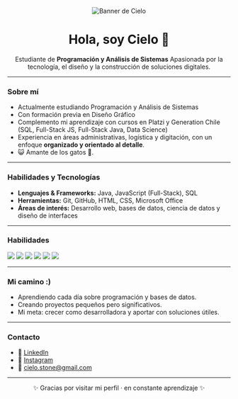 <p align="center">
  <img src="banner.gif" alt="Banner de Cielo" />
</p>

<h1 align="center">Hola, soy Cielo 👋</h1>

<p align="center">
Estudiante de <strong>Programación y Análisis de Sistemas</strong>
Apasionada por la tecnología, el diseño y la construcción de soluciones digitales.  
</p>

---

### Sobre mí
- Actualmente estudiando Programación y Análisis de Sistemas
- Con formación previa en Diseño Gráfico  
- Complemento mi aprendizaje con cursos en Platzi y Generation Chile (SQL, Full-Stack JS, Full-Stack Java, Data Science) 
- Experiencia en áreas administrativas, logística y digitación, con un enfoque **organizado y orientado al detalle**.
- 😺 Amante de los gatos 💜.  

---

### Habilidades y Tecnologías
- **Lenguajes & Frameworks:** Java, JavaScript (Full-Stack), SQL  
- **Herramientas:** Git, GitHub, HTML, CSS, Microsoft Office  
- **Áreas de interés:** Desarrollo web, bases de datos, ciencia de datos y diseño de interfaces  

---

### Habilidades
<p>
  <img src="https://img.shields.io/badge/Java-ED8B00?style=for-the-badge&logo=openjdk&logoColor=white"/>
  <img src="https://img.shields.io/badge/JavaScript-F7DF1E?style=for-the-badge&logo=javascript&logoColor=black"/>
  <img src="https://img.shields.io/badge/HTML5-E34F26?style=for-the-badge&logo=html5&logoColor=white"/>
  <img src="https://img.shields.io/badge/CSS3-1572B6?style=for-the-badge&logo=css3&logoColor=white"/>
  <img src="https://img.shields.io/badge/SQL-336791?style=for-the-badge&logo=postgresql&logoColor=white"/>
  <img src="https://img.shields.io/badge/GitHub-100000?style=for-the-badge&logo=github&logoColor=white"/>
</p>

---
### Mi camino :)
- Aprendiendo cada día sobre programación y bases de datos.  
- Creando proyectos pequeños pero significativos.  
- Mi meta: crecer como desarrolladora y aportar con soluciones útiles.  

---


### Contacto
- 📎 [LinkedIn](https://www.linkedin.com/in/cielo-j-stone-53b4a3198/)  
- 📸 [Instagram](https://www.instagram.com/cielostxne/)  
- 📧 cielo.stone@gmail.com  

---

<p align="center">✨ Gracias por visitar mi perfil · en constante aprendizaje ✨</p>
